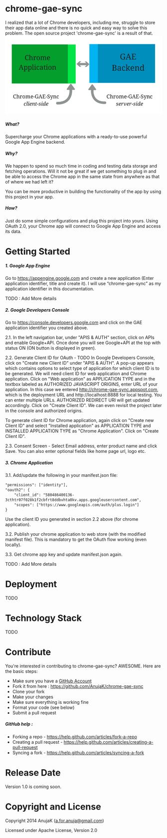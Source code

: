 chrome-gae-sync
==========

I realized that a lot of Chrome developers, including me, struggle to store their app data online and there is no quick and easy way to solve this problem. The open source project 'chrome-gae-sync' is a result of that.
![alt text](https://raw.githubusercontent.com/AnujaK/chrome-gae-sync/master/extras/Chrome-GAE-Sync_img.png "Initial Design")
##### What?

Supercharge your Chrome applications with a ready-to-use powerful Google App Engine backend. 


##### Why?

We happen to spend so much time in coding and testing data storage and fetching operations. Will it not be great if we get something to plug in and be able to access the Chrome app in the same state from anywhere as that of where we had left it?

You can be more productive in building the functionality of the app by using this project in your app.

##### How?

Just do some simple configurations and plug this project into yours. Using OAuth 2.0, your Chrome app will connect to Google App Engine and access its data.

Getting Started
==========

##### 1. Google App Engine


Go to https://appengine.google.com and create a new application (Enter application identifier, title and create it). I will use “chrome-gae-sync” as my application identifier in this documentation.

TODO : Add More details

##### 2. Google Developers Console


Go to https://console.developers.google.com and click on the GAE application identifier you created above. 

2.1. In the left navigation bar, under "APIS & AUTH" section, click on APIs and enable Google+API. Once done you will see Google+API at the top with status ON (ON button is displayed in green).

2.2. Generate Client ID for OAuth - TODO
In Google Developers Console, click on "Create new Client ID" under "APIS & AUTH". A pop-up appears which contains options to select type of application for which client ID is to be generated. We will need client ID for web application and Chrome application. Click on "Web application" as APPLICATION TYPE and in the textbox labeled as AUTHORIZED JAVASCRIPT ORIGINS, enter URL of your application. In this case we entered http://chrome-gae-sync.appspot.com, which is the deployment URL and http://localhost:8888 for local testing. You can enter multiple URLs. AUTHORIZED REDIRECT URI will get updated accordingly. Click on "Create Client ID".
We can even revisit the project later in the console and authorized origins.

To generate client ID for Chrome application, again click on "Create new Client ID" and select "Installed application" as APPLICATION TYPE and INSTALLED APPLICATION TYPE as "Chrome Application". Click on "Create Client ID".

2.3. Consent Screen - Select Email address, enter product name and click Save. You can also enter optional fields like home page url, logo etc.


##### 3. Chrome Application

3.1. Add/update the following in your manifest.json file:

```
"permissions": ["identity"],
"oauth2": {
    "client_id": "580486400136-3cthtr07f028k1f2cbfrt8ddbvhta0kv.apps.googleusercontent.com",
    "scopes": ["https://www.googleapis.com/auth/plus.login"]
}
```

Use the client ID you generated in section 2.2 above (for chrome application).

3.2. Publish your chrome application to web store (with the modified manifest file). This is mandatory to get the OAuth flow working (even locally).

3.3. Get chrome app key and update manifest.json again.

TODO : Add More details


Deployment
==========

TODO

Technology Stack
==========

TODO

Contribute
==========

You're interested in contributing to chrome-gae-sync? AWESOME. Here are the basic steps:

- Make sure you have a [GitHub Account](https://github.com/signup/free)
- Fork it from here : https://github.com/AnujaK/chrome-gae-sync
- Clone your fork  
- Make your changes
- Make sure everything is working fine
- Format your code (see below)
- Submit a pull request

##### GitHub help : 

- Forking a repo - https://help.github.com/articles/fork-a-repo
- Creating a pull request - https://help.github.com/articles/creating-a-pull-request
- Syncing a fork - https://help.github.com/articles/syncing-a-fork
 

Release Date
==========

Version 1.0 is coming soon.

Copyright and License
==========

Copyright 2014 AnujaK (a.for.anuja@gmail.com)

Licensed under Apache License, Version 2.0
